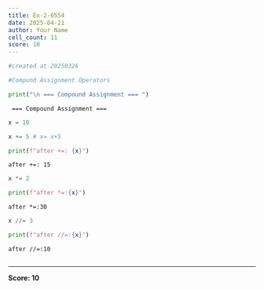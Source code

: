 ```yaml
---
title: Ex-2-6554
date: 2025-04-21
author: Your Name
cell_count: 11
score: 10
---
```


```python
#created at 20250326
```


```python
#Compund Assignment Operators
```


```python
print("\n === Compound Assignment === ")
```

    
     === Compound Assignment === 



```python
x = 10
```


```python
x += 5 # x= x+5
```


```python
print(f"after +=: {x}")
```

    after +=: 15



```python
x *= 2
```


```python
print(f"after *=:{x}")
```

    after *=:30



```python
x //= 3
```


```python
print(f"after //=:{x}")
```

    after //=:10



```python

```


---
**Score: 10**